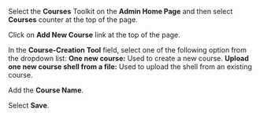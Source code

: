 Select the **Courses** Toolkit on the **Admin Home Page** and then select **Courses** counter at the top of the page.

Click on **Add New Course** link at the top of the page. 

In the **Course-Creation Tool** field, select one of the following option from the dropdown list:
**One new course:** Used to create a new course. 
**Upload one new course shell from a file:** Used to upload the shell from an existing course.  

Add the **Course Name**.

Select **Save**.